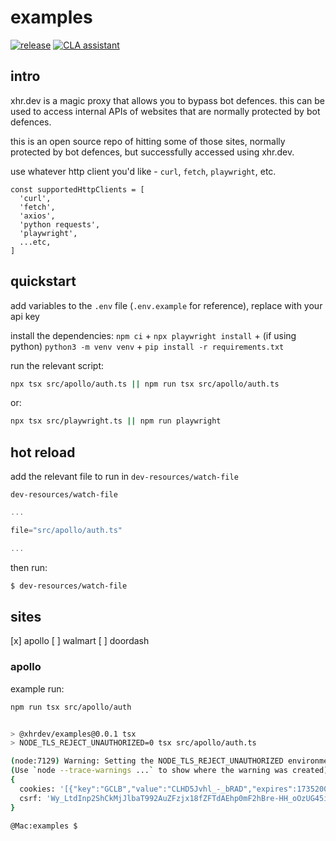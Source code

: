 # examples

[![release](https://github.com/xhrdev/examples/actions/workflows/release.yml/badge.svg)](https://github.com/xhrdev/examples/actions/workflows/release.yml)
[![CLA assistant](https://cla-assistant.io/readme/badge/xhrdev/examples)](https://cla-assistant.io/xhrdev/examples)

## intro

xhr.dev is a magic proxy that allows you to bypass bot defences. this can be
used to access internal APIs of websites that are normally protected by bot
defences.

this is an open source repo of hitting some of those sites, normally protected
by bot defences, but successfully accessed using xhr.dev.

use whatever http client you'd like - `curl`, `fetch`, `playwright`, etc.

```node
const supportedHttpClients = [
  'curl',
  'fetch',
  'axios',
  'python requests',
  'playwright',
  ...etc,
]
```

## quickstart

add variables to the `.env` file (`.env.example` for reference), replace with
your api key

install the dependencies: `npm ci` + `npx playwright install` + (if using
python) `python3 -m venv venv` + `pip install -r requirements.txt`

run the relevant script:

```bash
npx tsx src/apollo/auth.ts || npm run tsx src/apollo/auth.ts
```

or:
```bash
npx tsx src/playwright.ts || npm run playwright
```

## hot reload

add the relevant file to run in `dev-resources/watch-file`

`dev-resources/watch-file`

```typescript
...

file="src/apollo/auth.ts"

...
```

then run:

```bash
$ dev-resources/watch-file
```

## sites

[x] apollo
[ ] walmart
[ ] doordash

### apollo

example run:

```bash
npm run tsx src/apollo/auth


> @xhrdev/examples@0.0.1 tsx
> NODE_TLS_REJECT_UNAUTHORIZED=0 tsx src/apollo/auth.ts

(node:7129) Warning: Setting the NODE_TLS_REJECT_UNAUTHORIZED environment variable to '0' makes TLS connections and HTTPS requests insecure by disabling certificate verification.
(Use `node --trace-warnings ...` to show where the warning was created)
{
  cookies: '[{"key":"GCLB","value":"CLHD5Jvhl_-_bRAD","expires":1735200986,"domain":"app.apollo.io","path":"/","httpOnly":true,"hostOnly":true,"creation":"2024-12-26T08:06:27.696Z","lastAccessed":"2024-12-26T08:06:28.822Z","name":"GCLB"}, ...]',
  csrf: 'Wy_LtdInp2ShCkMjJlbaT992AuZFzjx18fZFTdAEhp0mF2hBre-HH_oOzUG45iEVwAdz1EbcznFRYy1tc61fIg'
}

@Mac:examples $
```
